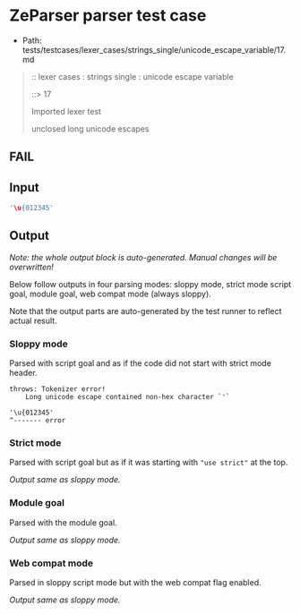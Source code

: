 # ZeParser parser test case

- Path: tests/testcases/lexer_cases/strings_single/unicode_escape_variable/17.md

> :: lexer cases : strings single : unicode escape variable
>
> ::> 17
>
> Imported lexer test
>
> unclosed long unicode escapes

## FAIL

## Input

`````js
'\u{012345'
`````

## Output

_Note: the whole output block is auto-generated. Manual changes will be overwritten!_

Below follow outputs in four parsing modes: sloppy mode, strict mode script goal, module goal, web compat mode (always sloppy).

Note that the output parts are auto-generated by the test runner to reflect actual result.

### Sloppy mode

Parsed with script goal and as if the code did not start with strict mode header.

`````
throws: Tokenizer error!
    Long unicode escape contained non-hex character `'`

'\u{012345'
^------- error
`````

### Strict mode

Parsed with script goal but as if it was starting with `"use strict"` at the top.

_Output same as sloppy mode._

### Module goal

Parsed with the module goal.

_Output same as sloppy mode._

### Web compat mode

Parsed in sloppy script mode but with the web compat flag enabled.

_Output same as sloppy mode._
